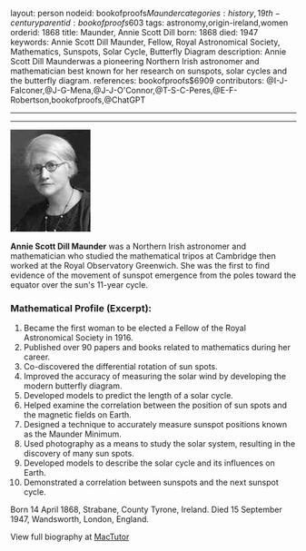 layout: person
nodeid: bookofproofs$Maunder
categories: history,19th-century
parentid: bookofproofs$603
tags: astronomy,origin-ireland,women
orderid: 1868
title: Maunder, Annie Scott Dill
born: 1868
died: 1947
keywords: Annie Scott Dill Maunder, Fellow, Royal Astronomical Society, Mathematics, Sunspots, Solar Cycle, Butterfly Diagram
description: Annie Scott Dill Maunderwas a pioneering Northern Irish astronomer and mathematician best known for her research on sunspots, solar cycles and the butterfly diagram.
references: bookofproofs$6909
contributors: @I-J-Falconer,@J-G-Mena,@J-J-O'Connor,@T-S-C-Peres,@E-F-Robertson,bookofproofs,@ChatGPT

---



---

![Maunder.jpg](https://github.com/bookofproofs/bookofproofs.github.io/blob/main/_sources/_assets/images/portraits/Maunder.jpg?raw=true)

**Annie Scott Dill Maunder** was a Northern Irish astronomer and mathematician who studied the mathematical tripos at Cambridge then worked at the Royal Observatory Greenwich. She was the first to find evidence of the movement of sunspot emergence from the poles toward the equator over the sun's 11-year cycle.

### Mathematical Profile (Excerpt):
1. Became the first woman to be elected a Fellow of the Royal Astronomical Society in 1916.
2. Published over 90 papers and books related to mathematics during her career.
3. Co-discovered the differential rotation of sun spots.
4. Improved the accuracy of measuring the solar wind by developing the modern butterfly diagram.
5. Developed models to predict the length of a solar cycle.
6. Helped examine the correlation between the position of sun spots and the magnetic fields on Earth.
7. Designed a technique to accurately measure sunspot positions known as the Maunder Minimum.
8. Used photography as a means to study the solar system, resulting in the discovery of many sun spots.
9. Developed models to describe the solar cycle and its influences on Earth.
10. Demonstrated a correlation between sunspots and the next sunspot cycle.

Born 14 April 1868, Strabane, County Tyrone, Ireland. Died 15 September 1947, Wandsworth, London, England.

View full biography at [MacTutor](https://mathshistory.st-andrews.ac.uk/Biographies/Maunder/)
